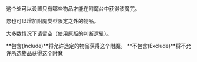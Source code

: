 这个处可以设置只有哪些物品才能在附魔台中获得该魔咒。

您也可以增加附魔类型限定之外的物品。

大多数情况下请留空（使用原版的判断逻辑）。

**包含(Include)**将允许选定的物品获得这个附魔。 **不包含(Exclude)**将不允许所选物品获得这个附魔
